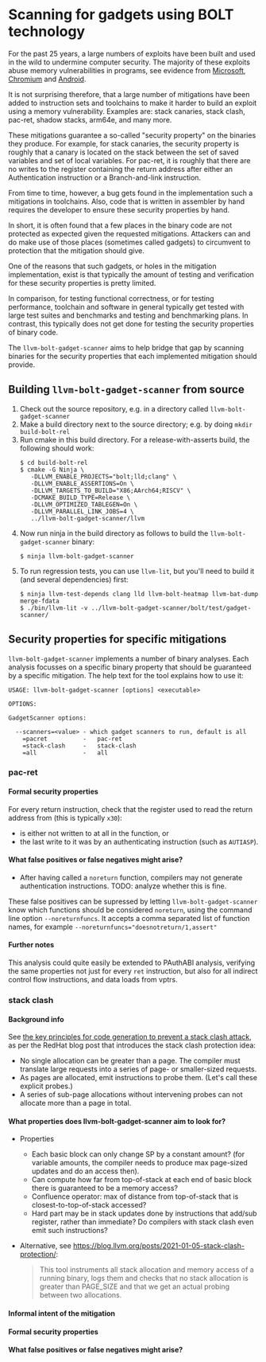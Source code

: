 # Scanning for gadgets using BOLT technology

For the past 25 years, a large numbers of exploits have been built and used in
the wild to undermine computer security. The majority of these exploits abuse
memory vulnerabilities in programs, see evidence from
[Microsoft](https://youtu.be/PjbGojjnBZQ?si=oCHCa0SHgaSNr6Gr&t=836),
[Chromium](https://www.chromium.org/Home/chromium-security/memory-safety/) and
[Android](https://security.googleblog.com/2021/01/data-driven-security-hardening-in.html).

It is not surprising therefore, that a large number of mitigations have been
added to instruction sets and toolchains to make it harder to build an exploit
using a memory vulnerability. Examples are: stack canaries, stack clash,
pac-ret, shadow stacks, arm64e, and many more.

These mitigations guarantee a so-called "security property" on the binaries they
produce. For example, for stack canaries, the security property is roughly that
a canary is located on the stack between the set of saved variables and set of
local variables. For pac-ret, it is roughly that there are no writes to the
register containing the return address after either an Authentication
instruction or a Branch-and-link instruction.

From time to time, however, a bug gets found in the implementation such a
mitigations in toolchains. Also, code that is written in assembler by hand
requires the developer to ensure these security properties by hand.

In short, it is often found that a few places in the binary code are not
protected as expected given the requested mitigations. Attackers can and do make
use of those places (sometimes called gadgets) to circumvent to protection that
the mitigation should give.

One of the reasons that such gadgets, or holes in the mitigation implementation,
exist is that typically the amount of testing and verification for these
security properties is pretty limited.

In comparison, for testing functional correctness, or for testing performance,
toolchain and software in general typically get tested with large test suites
and benchmarks and testing and benchmarking plans. In contrast, this typically
does not get done for testing the security properties of binary code.

The `llvm-bolt-gadget-scanner` aims to help bridge that gap by scanning binaries
for the security properties that each implemented mitigation should provide.

## Building `llvm-bolt-gadget-scanner` from source

1. Check out the source repository, e.g. in a directory called `llvm-bolt-gadget-scanner`
2. Make a build directory next to the source directory; e.g. by doing `mkdir build-bolt-rel`
3. Run cmake in this build directory. For a release-with-asserts build, the following
   should work:
   ```
   $ cd build-bolt-rel
   $ cmake -G Ninja \
      -DLLVM_ENABLE_PROJECTS="bolt;lld;clang" \
      -DLLVM_ENABLE_ASSERTIONS=On \
      -DLLVM_TARGETS_TO_BUILD="X86;AArch64;RISCV" \
      -DCMAKE_BUILD_TYPE=Release \
      -DLLVM_OPTIMIZED_TABLEGEN=On \
      -DLLVM_PARALLEL_LINK_JOBS=4 \
      ../llvm-bolt-gadget-scanner/llvm
   ```
4. Now run ninja in the build directory as follows to build the
   `llvm-bolt-gadget-scanner` binary:
   ```
   $ ninja llvm-bolt-gadget-scanner
   ```
5. To run regression tests, you can use `llvm-lit`, but you'll need to build it
   (and several dependencies) first:
   ```
   $ ninja llvm-test-depends clang lld llvm-bolt-heatmap llvm-bat-dump merge-fdata
   $ ./bin/llvm-lit -v ../llvm-bolt-gadget-scanner/bolt/test/gadget-scanner/
   ```

## Security properties for specific mitigations

`llvm-bolt-gadget-scanner` implements a number of binary analyses. Each analysis
focusses on a specific binary property that should be guaranteed by a specific
mitigation. The help text for the tool explains how to use it:

```text
USAGE: llvm-bolt-gadget-scanner [options] <executable>

OPTIONS:

GadgetScanner options:

  --scanners=<value> - which gadget scanners to run, default is all
    =pacret          -   pac-ret
    =stack-clash     -   stack-clash
    =all             -   all
```

### pac-ret

#### Formal security properties

For every return instruction, check that the register used to read the return
address from (this is typically `x30`):
* is either not written to at all in the function, or
* the last write to it was by an authenticating instruction (such as `AUTIASP`).

#### What false positives or false negatives might arise?

* After having called a `noreturn` function, compilers may not generate
  authentication instructions. TODO: analyze whether this is fine.

These false positives can be supressed by letting `llvm-bolt-gadget-scanner`
know which functions should be considered `noreturn`, using the command line
option `--noreturnfuncs`. It accepts a comma separated list of function names,
for example `--noreturnfuncs="doesnotreturn/1,assert"`

#### Further notes

This analysis could quite easily be extended to PAuthABI analysis, verifying the
same properties not just for every `ret` instruction, but also for all indirect
control flow instructions, and data loads from vptrs.

### stack clash

#### Background info

See
[the key principles for code generation to prevent a stack clash attack](https://developers.redhat.com/blog/2020/05/22/stack-clash-mitigation-in-gcc-part-3),
as per the RedHat blog post that introduces the stack clash protection idea:

* No single allocation can be greater than a page. The compiler must translate
  large requests into a series of page- or smaller-sized requests.
* As pages are allocated, emit instructions to probe them. (Let's call these
  explicit probes.)
* A series of sub-page allocations without intervening probes can not allocate
  more than a page in total.



#### What properties does llvm-bolt-gadget-scanner aim to look for?
* Properties
  * Each basic block can only change SP by a constant amount? (for variable
    amounts, the compiler needs to produce max page-sized updates and do an
    access then).
  * Can compute how far from top-of-stack at each end of basic block there is
    guaranteed to be a memory access?
  * Confluence operator: max of distance from top-of-stack that is
    closest-to-top-of-stack accessed?
  * Hard part may be in stack updates done by instructions that add/sub
    register, rather than immediate? Do compilers with stack clash even emit
    such instructions?

* Alternative, see https://blog.llvm.org/posts/2021-01-05-stack-clash-protection/:
  > This tool instruments all stack allocation and memory access of a running
  > binary, logs them and checks that no stack allocation is greater than
  > PAGE_SIZE and that we get an actual probing between two allocations.


#### Informal intent of the mitigation

#### Formal security properties

#### What false positives or false negatives might arise?
